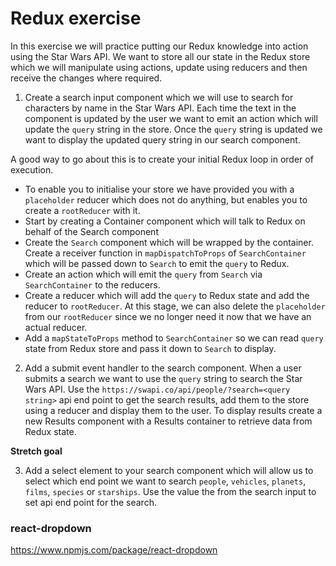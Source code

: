 # Redux exercise

In this exercise we will practice putting our Redux knowledge into action using the Star Wars API. We want to store all our state in the Redux store which we will manipulate using actions, update using reducers and then receive the changes where required.

1. Create a search input component which we will use to search for characters by name in the Star Wars API. Each time the text in the component is updated by the user we want to emit an action which will update the `query` string in the store. Once the `query` string is updated we want to display the updated query string in our search component.

A good way to go about this is to create your initial Redux loop in order of execution.

- To enable you to initialise your store we have provided you with a `placeholder` reducer which does not do anything, but enables you to create a `rootReducer` with it.
- Start by creating a Container component which will talk to Redux on behalf of the Search component
- Create the `Search` component which will be wrapped by the container. Create a receiver function in `mapDispatchToProps` of `SearchContainer` which will be passed down to `Search` to emit the `query` to Redux.
- Create an action which will emit the `query` from `Search` via `SearchContainer` to the reducers.
- Create a reducer which will add the `query` to Redux state and add the reducer to `rootReducer`. At this stage, we can also delete the `placeholder` from our `rootReducer` since we no longer need it now that we have an actual reducer.
- Add a `mapStateToProps` method to `SearchContainer` so we can read `query` state from Redux store and pass it down to `Search` to display.


2. Add a submit event handler to the search component. When a user submits a search we want to use the `query` string to search the Star Wars API. Use the `https://swapi.co/api/people/?search=<query string>` api end point to get the search results, add them to the store using a reducer and display them to the user. To display results create a new Results component with a Results container to retrieve data from Redux state. 

**Stretch goal**

3. Add a select element to your search component which will allow us to select which end point we want to search `people`, `vehicles`, `planets`, `films`, `species` or `starships`. Use the value the from the search input to set api end point for the search.



### react-dropdown
https://www.npmjs.com/package/react-dropdown 